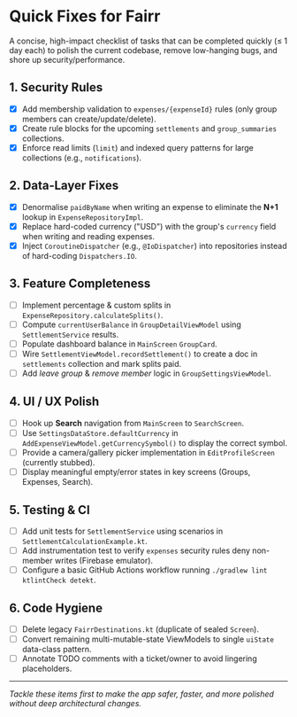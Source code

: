 # Quick Fixes for Fairr

A concise, high-impact checklist of tasks that can be completed quickly (≤ 1 day each) to polish the current codebase, remove low-hanging bugs, and shore up security/performance.

## 1. Security Rules
- [x] Add membership validation to `expenses/{expenseId}` rules (only group members can create/update/delete).
- [x] Create rule blocks for the upcoming `settlements` and `group_summaries` collections.
- [x] Enforce read limits (`limit`) and indexed query patterns for large collections (e.g., `notifications`).

## 2. Data-Layer Fixes
- [x] Denormalise `paidByName` when writing an expense to eliminate the **N+1** lookup in `ExpenseRepositoryImpl`.
- [x] Replace hard-coded currency ("USD") with the group's `currency` field when writing and reading expenses.
- [x] Inject `CoroutineDispatcher` (e.g., `@IoDispatcher`) into repositories instead of hard-coding `Dispatchers.IO`.

## 3. Feature Completeness
- [ ] Implement percentage & custom splits in `ExpenseRepository.calculateSplits()`.
- [ ] Compute `currentUserBalance` in `GroupDetailViewModel` using `SettlementService` results.
- [ ] Populate dashboard balance in `MainScreen` `GroupCard`.
- [ ] Wire `SettlementViewModel.recordSettlement()` to create a doc in `settlements` collection and mark splits paid.
- [ ] Add *leave group* & *remove member* logic in `GroupSettingsViewModel`.

## 4. UI / UX Polish
- [ ] Hook up **Search** navigation from `MainScreen` to `SearchScreen`.
- [ ] Use `SettingsDataStore.defaultCurrency` in `AddExpenseViewModel.getCurrencySymbol()` to display the correct symbol.
- [ ] Provide a camera/gallery picker implementation in `EditProfileScreen` (currently stubbed).
- [ ] Display meaningful empty/error states in key screens (Groups, Expenses, Search).

## 5. Testing & CI
- [ ] Add unit tests for `SettlementService` using scenarios in `SettlementCalculationExample.kt`.
- [ ] Add instrumentation test to verify `expenses` security rules deny non-member writes (Firebase emulator).
- [ ] Configure a basic GitHub Actions workflow running `./gradlew lint ktlintCheck detekt`.

## 6. Code Hygiene
- [ ] Delete legacy `FairrDestinations.kt` (duplicate of sealed `Screen`).
- [ ] Convert remaining multi-mutable-state ViewModels to single `uiState` data-class pattern.
- [ ] Annotate TODO comments with a ticket/owner to avoid lingering placeholders.

---
_Tackle these items first to make the app safer, faster, and more polished without deep architectural changes._ 